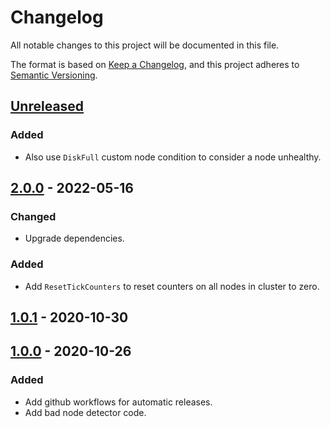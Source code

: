 # Changelog

All notable changes to this project will be documented in this file.

The format is based on [Keep a Changelog](https://keepachangelog.com/en/1.0.0/),
and this project adheres to [Semantic Versioning](https://semver.org/spec/v2.0.0.html).



## [Unreleased]

### Added

- Also use `DiskFull` custom node condition to consider a node unhealthy.

## [2.0.0] - 2022-05-16

### Changed

- Upgrade dependencies.

### Added

- Add `ResetTickCounters` to  reset counters on all nodes in cluster to zero.

## [1.0.1] - 2020-10-30

## [1.0.0] - 2020-10-26

### Added

- Add github workflows for automatic releases.
- Add bad node detector code.

[Unreleased]: https://github.com/giantswarm/badnodedetector/compare/v2.0.0...HEAD
[2.0.0]: https://github.com/giantswarm/badnodedetector/compare/v1.0.1...v2.0.0
[1.0.1]: https://github.com/giantswarm/badnodedetector/compare/v1.0.0...v1.0.1
[1.0.0]: https://github.com/giantswarm/badnodedetector/releases/tag/v1.0.0
